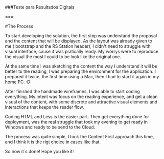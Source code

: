 ###Teste para Resultados Digitais

===

#The Process

To start developing the solution, the first step was understand the proposal and the content that will be displayed. As the layout was already given to me ( bootstrap and the RS Station header), I didn't need to struggle with visual interface, cause it was pratically ready. My worrys were to reproduce the visual the most I could to be look like the original one.

At the same time I was sketching the content the way I understand it will be better to the reading, I was preparing the environment for the application. I prepared it twice, the first time using a Mac, then I had to start it again in my home PC. :D 

After finished the handmade wireframes, I was able to start coding everything. My intent was focus on the reading experience, and get a clean visual of the content, with some discrete and attractive visual elements and interactions that keeps the reader flow. 

Coding HTML and Less is the easier part. Then get everything done for deployment, was the real struggle that took my evening to get ready in Windows and ready to be send to the Cloud. 

The process was quite simple, I took the Content First approach this time, and I think it is the rigt choice in cases like that. 

So now it´s done! Hope you like it!

